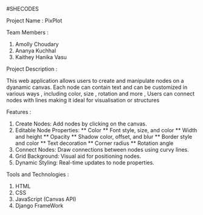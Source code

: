 #SHECODES 

Project Name : PixPlot 

Team Members :
1. Amolly Choudary
2. Ananya Kuchhal
3. Kaithey Hanika Vasu 

Project Description :

This web application allows users to create and manipulate nodes on a dyanamic canvas. Each node can contain text and can be customized in various ways , including color, size , rotation and more , Users can connect nodes with lines making it ideal for visualisation or structures 


Features :

1. Create Nodes: Add nodes by clicking on the canvas.
2. Editable Node Properties:
     ** Color
     ** Font style, size, and color
     ** Width and height
     ** Opacity
     ** Shadow color, offset, and blur
     ** Border style and color
     ** Text decoration
     ** Corner radius
     ** Rotation angle
3. Connect Nodes: Draw connections between nodes using curvy lines.
4. Grid Background: Visual aid for positioning nodes.
5. Dynamic Styling: Real-time updates to node properties.


Tools and Technologies :

1. HTML
2. CSS
3. JavaScript (Canvas API)
4. Django FrameWork
